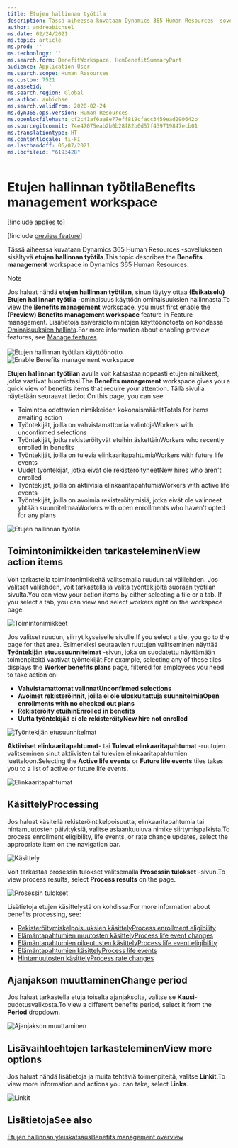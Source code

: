 ```yaml
---
title: Etujen hallinnan työtila
description: Tässä aiheessa kuvataan Dynamics 365 Human Resources -sovellukseen sisältyvä etujen hallinnan työtila.
author: andreabichsel
ms.date: 02/24/2021
ms.topic: article
ms.prod: ''
ms.technology: ''
ms.search.form: BenefitWorkspace, HcmBenefitSummaryPart
audience: Application User
ms.search.scope: Human Resources
ms.custom: 7521
ms.assetid: ''
ms.search.region: Global
ms.author: anbichse
ms.search.validFrom: 2020-02-24
ms.dyn365.ops.version: Human Resources
ms.openlocfilehash: cf2c41af6aa8e77eff819cfacc3459ead290642b
ms.sourcegitcommit: 74e47075eab2b0b28f82b0d57f439719847ecb01
ms.translationtype: HT
ms.contentlocale: fi-FI
ms.lasthandoff: 06/07/2021
ms.locfileid: "6193428"
---
```

# <a name="benefits-management-workspace"></a><span data-ttu-id="ca3b6-103">Etujen hallinnan työtila</span><span class="sxs-lookup"><span data-stu-id="ca3b6-103">Benefits management workspace</span></span>

[!include [applies to](../includes/applies-to-hr.md)]

[!include [preview feature](./includes/preview-feature.md)]

<span data-ttu-id="ca3b6-104">Tässä aiheessa kuvataan Dynamics 365 Human Resources -sovellukseen sisältyvä **etujen hallinnan työtila**.</span><span class="sxs-lookup"><span data-stu-id="ca3b6-104">This topic describes the **Benefits management** workspace in Dynamics 365 Human Resources.</span></span>

> [!NOTE]
> <span data-ttu-id="ca3b6-105">Jos haluat nähdä **etujen hallinnan työtilan**, sinun täytyy ottaa **(Esikatselu) Etujen hallinnan työtila** -ominaisuus käyttöön ominaisuuksien hallinnasta.</span><span class="sxs-lookup"><span data-stu-id="ca3b6-105">To view the **Benefits management** workspace, you must first enable the **(Preview) Benefits management workspace** feature in Feature management.</span></span> <span data-ttu-id="ca3b6-106">Lisätietoja esiversiotoimintojen käyttöönotosta on kohdassa [Ominaisuuksien hallinta](hr-admin-manage-features.md).</span><span class="sxs-lookup"><span data-stu-id="ca3b6-106">For more information about enabling preview features, see [Manage features](hr-admin-manage-features.md).</span></span><br><br><span data-ttu-id="ca3b6-107">![Etujen hallinnan työtilan käyttöönotto](./media/hr-benefits-management-workspace-enable.png)</span><span class="sxs-lookup"><span data-stu-id="ca3b6-107">![Enable Benefits management workspace](./media/hr-benefits-management-workspace-enable.png)</span></span>

<span data-ttu-id="ca3b6-108">**Etujen hallinnan työtilan** avulla voit katsastaa nopeasti etujen nimikkeet, jotka vaativat huomiotasi.</span><span class="sxs-lookup"><span data-stu-id="ca3b6-108">The **Benefits management** workspace gives you a quick view of benefits items that require your attention.</span></span> <span data-ttu-id="ca3b6-109">Tällä sivulla näytetään seuraavat tiedot:</span><span class="sxs-lookup"><span data-stu-id="ca3b6-109">On this page, you can see:</span></span>

- <span data-ttu-id="ca3b6-110">Toimintoa odottavien nimikkeiden kokonaismäärät</span><span class="sxs-lookup"><span data-stu-id="ca3b6-110">Totals for items awaiting action</span></span>
- <span data-ttu-id="ca3b6-111">Työntekijät, joilla on vahvistamattomia valintoja</span><span class="sxs-lookup"><span data-stu-id="ca3b6-111">Workers with unconfirmed selections</span></span>
- <span data-ttu-id="ca3b6-112">Työntekijät, jotka rekisteröityvät etuihin äskettäin</span><span class="sxs-lookup"><span data-stu-id="ca3b6-112">Workers who recently enrolled in benefits</span></span>
- <span data-ttu-id="ca3b6-113">Työntekijät, joilla on tulevia elinkaaritapahtumia</span><span class="sxs-lookup"><span data-stu-id="ca3b6-113">Workers with future life events</span></span>
- <span data-ttu-id="ca3b6-114">Uudet työntekijät, jotka eivät ole rekisteröityneet</span><span class="sxs-lookup"><span data-stu-id="ca3b6-114">New hires who aren't enrolled</span></span>
- <span data-ttu-id="ca3b6-115">Työntekijät, joilla on aktiivisia elinkaaritapahtumia</span><span class="sxs-lookup"><span data-stu-id="ca3b6-115">Workers with active life events</span></span>
- <span data-ttu-id="ca3b6-116">Työntekijät, joilla on avoimia rekisteröitymisiä, jotka eivät ole valinneet yhtään suunnitelmaa</span><span class="sxs-lookup"><span data-stu-id="ca3b6-116">Workers with open enrollments who haven't opted for any plans</span></span>

![Etujen hallinnan työtila](./media/hr-benefits-management-workspace.png)

## <a name="view-action-items"></a><span data-ttu-id="ca3b6-118">Toimintonimikkeiden tarkasteleminen</span><span class="sxs-lookup"><span data-stu-id="ca3b6-118">View action items</span></span>

<span data-ttu-id="ca3b6-119">Voit tarkastella toimintonimikkeitä valitsemalla ruudun tai välilehden. Jos valitset välilehden, voit tarkastella ja valita työntekijöitä suoraan työtilan sivulta.</span><span class="sxs-lookup"><span data-stu-id="ca3b6-119">You can view your action items by either selecting a tile or a tab. If you select a tab, you can view and select workers right on the workspace page.</span></span>

![Toimintonimikkeet](./media/hr-benefits-management-workspace-action-items.png)

<span data-ttu-id="ca3b6-121">Jos valitset ruudun, siirryt kyseiselle sivulle.</span><span class="sxs-lookup"><span data-stu-id="ca3b6-121">If you select a tile, you go to the page for that area.</span></span> <span data-ttu-id="ca3b6-122">Esimerkiksi seuraavien ruutujen valitseminen näyttää **Työntekijän etuussuunnitelmat** -sivun, joka on suodatettu näyttämään toimenpiteitä vaativat työntekijät:</span><span class="sxs-lookup"><span data-stu-id="ca3b6-122">For example, selecting any of these tiles displays the **Worker benefits plans** page, filtered for employees you need to take action on:</span></span>

- <span data-ttu-id="ca3b6-123">**Vahvistamattomat valinnat**</span><span class="sxs-lookup"><span data-stu-id="ca3b6-123">**Unconfirmed selections**</span></span>
- <span data-ttu-id="ca3b6-124">**Avoimet rekisteröinnit, joilla ei ole uloskuitattuja suunnitelmia**</span><span class="sxs-lookup"><span data-stu-id="ca3b6-124">**Open enrollments with no checked out plans**</span></span>
- <span data-ttu-id="ca3b6-125">**Rekisteröity etuihin**</span><span class="sxs-lookup"><span data-stu-id="ca3b6-125">**Enrolled in benefits**</span></span>
- <span data-ttu-id="ca3b6-126">**Uutta työntekijää ei ole rekisteröity**</span><span class="sxs-lookup"><span data-stu-id="ca3b6-126">**New hire not enrolled**</span></span>

![Työntekijän etusuunnitelmat](./media/hr-benefits-management-workspace-plans.png)

<span data-ttu-id="ca3b6-128">**Aktiiviset elinkaaritapahtumat**- tai **Tulevat elinkaaritapahtumat** -ruutujen valitseminen sinut aktiivisten tai tulevien elinkaaritapahtumien luetteloon.</span><span class="sxs-lookup"><span data-stu-id="ca3b6-128">Selecting the **Active life events** or **Future life events** tiles takes you to a list of active or future life events.</span></span>

![Elinkaaritapahtumat](./media/hr-benefits-management-workspace-life-events.png)

## <a name="processing"></a><span data-ttu-id="ca3b6-130">Käsittely</span><span class="sxs-lookup"><span data-stu-id="ca3b6-130">Processing</span></span>

<span data-ttu-id="ca3b6-131">Jos haluat käsitellä rekisteröintikelpoisuutta, elinkaaritapahtumia tai hintamuutosten päivityksiä, valitse asiaankuuluva nimike siirtymispalkista.</span><span class="sxs-lookup"><span data-stu-id="ca3b6-131">To process enrollment eligibility, life events, or rate change updates, select the appropriate item on the navigation bar.</span></span>

![Käsittely](./media/hr-benefits-management-workspace-processing.png)

<span data-ttu-id="ca3b6-133">Voit tarkastaa prosessin tulokset valitsemalla **Prosessin tulokset** -sivun.</span><span class="sxs-lookup"><span data-stu-id="ca3b6-133">To view process results, select **Process results** on the page.</span></span>

![Prosessin tulokset](./media/hr-benefits-management-workspace-process-results.png)

<span data-ttu-id="ca3b6-135">Lisätietoja etujen käsittelystä on kohdissa:</span><span class="sxs-lookup"><span data-stu-id="ca3b6-135">For more information about benefits processing, see:</span></span>

- [<span data-ttu-id="ca3b6-136">Rekisteröitymiskelpoisuuksien käsittely</span><span class="sxs-lookup"><span data-stu-id="ca3b6-136">Process enrollment eligibility</span></span>](hr-benefits-process-enrollment-eligibility.md)
- [<span data-ttu-id="ca3b6-137">Elämäntapahtumien muutosten käsittely</span><span class="sxs-lookup"><span data-stu-id="ca3b6-137">Process life event changes</span></span>](hr-benefits-process-life-event-changes.md)
- [<span data-ttu-id="ca3b6-138">Elämäntapahtumien oikeutusten käsittely</span><span class="sxs-lookup"><span data-stu-id="ca3b6-138">Process life event eligibility</span></span>](hr-benefits-process-life-event-eligibility.md)
- [<span data-ttu-id="ca3b6-139">Elämäntapahtumien käsittely</span><span class="sxs-lookup"><span data-stu-id="ca3b6-139">Process life events</span></span>](hr-benefits-process-life-events.md)
- [<span data-ttu-id="ca3b6-140">Hintamuutosten käsittely</span><span class="sxs-lookup"><span data-stu-id="ca3b6-140">Process rate changes</span></span>](hr-benefits-process-rate-changes.md)

## <a name="change-period"></a><span data-ttu-id="ca3b6-141">Ajanjakson muuttaminen</span><span class="sxs-lookup"><span data-stu-id="ca3b6-141">Change period</span></span>

<span data-ttu-id="ca3b6-142">Jos haluat tarkastella etuja toiselta ajanjaksolta, valitse se **Kausi**-pudotusvalikosta.</span><span class="sxs-lookup"><span data-stu-id="ca3b6-142">To view a different benefits period, select it from the **Period** dropdown.</span></span>

![Ajanjakson muuttaminen](./media/hr-benefits-management-workspace-period.png)

## <a name="view-more-options"></a><span data-ttu-id="ca3b6-144">Lisävaihtoehtojen tarkasteleminen</span><span class="sxs-lookup"><span data-stu-id="ca3b6-144">View more options</span></span>

<span data-ttu-id="ca3b6-145">Jos haluat nähdä lisätietoja ja muita tehtäviä toimenpiteitä, valitse **Linkit**.</span><span class="sxs-lookup"><span data-stu-id="ca3b6-145">To view more information and actions you can take, select **Links**.</span></span>

![Linkit](./media/hr-benefits-management-workspace-links.png)

## <a name="see-also"></a><span data-ttu-id="ca3b6-147">Lisätietoja</span><span class="sxs-lookup"><span data-stu-id="ca3b6-147">See also</span></span>

[<span data-ttu-id="ca3b6-148">Etujen hallinnan yleiskatsaus</span><span class="sxs-lookup"><span data-stu-id="ca3b6-148">Benefits management overview</span></span>](hr-benefits-management-overview.md)